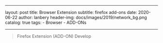 ---
layout:     post
title:      Browser Extension
subtitle:   firefox add-ons 
date:       2020-06-22
author:     lanbery
header-img: docs/images/2019/network_bg.png
catalog: true
tags:
    - Browser
    - ADD-ONs 

----

> Firefox Extension (ADD-ON) Develop 

